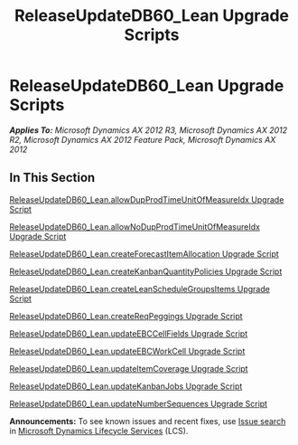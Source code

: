 ﻿---
title: ReleaseUpdateDB60_Lean Upgrade Scripts
TOCTitle: ReleaseUpdateDB60_Lean Upgrade Scripts
ms:assetid: db8709dd-99fb-4e62-9cb4-8a4f61176e10
ms:mtpsurl: https://msdn.microsoft.com/en-us/library/JJ737171(v=AX.60)
ms:contentKeyID: 49711614
ms.date: 05/18/2015
mtps_version: v=AX.60
---

# ReleaseUpdateDB60\_Lean Upgrade Scripts 


_**Applies To:** Microsoft Dynamics AX 2012 R3, Microsoft Dynamics AX 2012 R2, Microsoft Dynamics AX 2012 Feature Pack, Microsoft Dynamics AX 2012_

## In This Section

[ReleaseUpdateDB60\_Lean.allowDupProdTimeUnitOfMeasureIdx Upgrade Script](releaseupdatedb60-lean-allowdupprodtimeunitofmeasureidx-upgrade-script.md)

[ReleaseUpdateDB60\_Lean.allowNoDupProdTimeUnitOfMeasureIdx Upgrade Script](releaseupdatedb60-lean-allownodupprodtimeunitofmeasureidx-upgrade-script.md)

[ReleaseUpdateDB60\_Lean.createForecastItemAllocation Upgrade Script](releaseupdatedb60-lean-createforecastitemallocation-upgrade-script.md)

[ReleaseUpdateDB60\_Lean.createKanbanQuantityPolicies Upgrade Script](releaseupdatedb60-lean-createkanbanquantitypolicies-upgrade-script.md)

[ReleaseUpdateDB60\_Lean.createLeanScheduleGroupsItems Upgrade Script](releaseupdatedb60-lean-createleanschedulegroupsitems-upgrade-script.md)

[ReleaseUpdateDB60\_Lean.createReqPeggings Upgrade Script](releaseupdatedb60-lean-createreqpeggings-upgrade-script.md)

[ReleaseUpdateDB60\_Lean.updateEBCCellFields Upgrade Script](releaseupdatedb60-lean-updateebccellfields-upgrade-script.md)

[ReleaseUpdateDB60\_Lean.updateEBCWorkCell Upgrade Script](releaseupdatedb60-lean-updateebcworkcell-upgrade-script.md)

[ReleaseUpdateDB60\_Lean.updateItemCoverage Upgrade Script](releaseupdatedb60-lean-updateitemcoverage-upgrade-script.md)

[ReleaseUpdateDB60\_Lean.updateKanbanJobs Upgrade Script](releaseupdatedb60-lean-updatekanbanjobs-upgrade-script.md)

[ReleaseUpdateDB60\_Lean.updateNumberSequences Upgrade Script](releaseupdatedb60-lean-updatenumbersequences-upgrade-script.md)

  
**Announcements:** To see known issues and recent fixes, use [Issue search](http://go.microsoft.com/fwlink/?linkid=389258) in [Microsoft Dynamics Lifecycle Services](http://go.microsoft.com/fwlink/?linkid=306505) (LCS).

